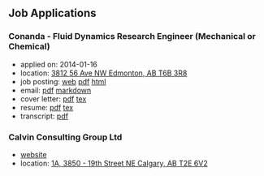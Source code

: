 ## Job Applications

### Conanda - Fluid Dynamics Research Engineer (Mechanical or Chemical)
  - applied on: 2014-01-16
  - location: [3812 56 Ave NW Edmonton, AB T6B 3R8](https://www.google.ca/maps/preview#!data=!1m4!1m3!1d2926797!2d-116.110628!3d52.8485433!4m12!2m11!1m10!1s0x0%3A0xee74ed729dbbabc8!3m8!1m3!1d22413!2d-75.6885245!3d45.397833!3m2!1i1024!2i768!4f13.1)
  - job posting: [web](http://www.coanda.ca/about/employment/fluid-dynamics-research-engineer-mechanical-or-chemical/) [pdf](https://github.com/ijoynes/job_applications/blob/master/coanda_fluid_dynamics_research_engineer/posting.pdf) [html](https://github.com/ijoynes/job_applications/blob/master/coanda_fluid_dynamics_research_engineer/posting.htm)
  - email: [pdf](https://github.com/ijoynes/job_applications/blob/master/coanda_fluid_dynamics_research_engineer/e-mail.pdf) [markdown](https://github.com/ijoynes/job_applications/blob/master/coanda_fluid_dynamics_research_engineer/e-mail.md)
  - cover letter: [pdf](https://github.com/ijoynes/job_applications/blob/master/coanda_fluid_dynamics_research_engineer/cover_letter.pdf) [tex](https://github.com/ijoynes/job_applications/blob/master/coanda_fluid_dynamics_research_engineer/cover_letter.tex)
  - resume: [pdf](https://github.com/ijoynes/job_applications/blob/master/coanda_fluid_dynamics_research_engineer/resume.pdf) [tex](https://github.com/ijoynes/job_applications/blob/master/coanda_fluid_dynamics_research_engineer/resume.tex)
  - transcript: [pdf](https://github.com/ijoynes/job_applications/blob/master/transcript_2014-01-07.pdf)

### Calvin Consulting Group Ltd
  - [website](http://www.calvinconsulting.ca/careers.html)
  - location: [1A, 3850 - 19th Street NE
Calgary, AB T2E 6V2](https://www.google.ca/maps/preview#!q=1A%2C+3850+-+19th+Street+NE+Calgary%2C+AB+T2E+6V2&data=!1m4!1m3!1d95126!2d-114.0519554!3d51.0890161!4m15!2m14!1m13!1s0x537164e36e5cd273%3A0x69ac8a56194b4244!3m8!1m3!1d2926797!2d-116.110628!3d52.8485433!3m2!1i1920!2i911!4f13.1!4m2!3d51.086708!4d-114.0116257)